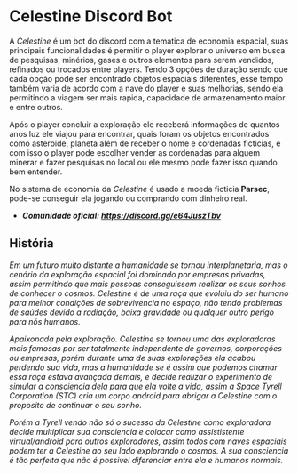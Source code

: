# Celestine Discord Bot
A *Celestine* é um bot do discord com a tematica de economia espacial, suas principais funcionalidades é permitir o player explorar o universo em busca de pesquisas, minérios, gases e outros elementos para serem vendidos, refinados ou trocados entre players. Tendo 3 opções de duração sendo que cada opção pode ser encontrado objetos espaciais diferentes, esse tempo também varia de acordo com a nave do player e suas melhorias, sendo ela permitindo a viagem ser mais rapida, capacidade de armazenamento maior e entre outros.

Após o player concluir a exploração ele receberá informações de quantos anos luz ele viajou para encontrar, quais foram os objetos encontrados como asteroide, planeta além de receber o nome e cordenadas ficticias, e com isso o player pode escolher vender as cordenadas para alguem minerar e fazer pesquisas no local ou ele mesmo pode fazer isso quando bem entender.

No sistema de economia da *Celestine* é usado a moeda ficticia **Parsec**, pode-se conseguir ela jogando ou comprando com dinheiro real.


- ***Comunidade oficial: https://discord.gg/e64JuszTbv***


## História 
*Em um futuro muito distante a humanidade se tornou interplanetaria, mas o cenário da exploração espacial foi dominado por empresas privadas, assim permitindo que mais pessoas conseguissem realizar os seus sonhos de conhecer o cosmos. Celestine é de uma raça que evoluiu do ser humano para melhor condições de sobrevivencia no espaço, não tendo problemas de saúdes devido a radiação, baixa gravidade ou qualquer outro perigo para nós humanos.*

*Apaixonada pela exploração. Celestine se tornou uma das exploradoras mais famosas por ser totalmente independente de governos, corporações ou empresas, porém durante uma de suas explorações ela acabou perdendo sua vida, mas a humanidade se é assim que podemos chamar essa raça estava avançada demais, e decide realizar o experimento de simular a consciencia dela para que ela volte a vida, assim a Space Tyrell Corporation (STC) cria um corpo android para abrigar a Celestine com o proposito de continuar o seu sonho.*

*Porém a Tyrell vendo não só o sucesso da Celestine como exploradora decide multiplicar sua consciencia e colocar como assististente virtual/android para outros exploradores, assim todos com naves espaciais podem ter a Celestine ao seu lado explorando o cosmos. A sua consciencia é tão perfeita que não é possivel diferenciar entre ela e humanos normais.*

